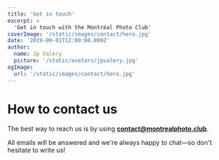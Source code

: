 ```yaml
---
title: 'Get in touch'
excerpt: >
  'Get in touch with the Montréal Photo Club'
coverImage: '/static/images/contact/hero.jpg'
date: '2019-09-01T12:00:00.000Z'
author:
  name: Jp Valery
  picture: '/static/avatars/jpvalery.jpg'
ogImage:
  url: '/static/images/contact/hero.jpg'
---
```


# How to contact us

The best way to reach us is by using **contact@montrealphoto.club**.

All emails will be answered and we're always happy to chat—so don't hesitate to write us!